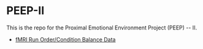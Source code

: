 # PEEP-II

This is the repo for the Proximal Emotional Environment Project (PEEP) -- II.

- [fMRI Run Order/Condition Balance Data](run-orders/)
